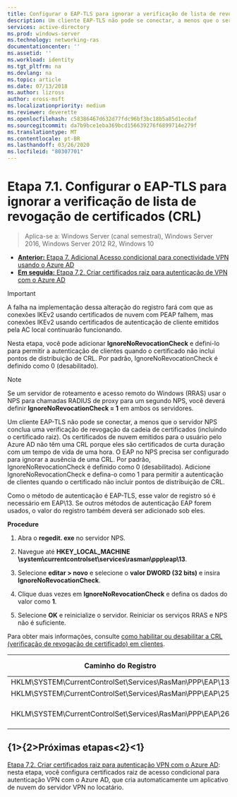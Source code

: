 ```yaml
---
title: Configurar o EAP-TLS para ignorar a verificação de lista de revogação de certificados (CRL)
description: Um cliente EAP-TLS não pode se conectar, a menos que o servidor NPS conclua uma verificação de revogação da cadeia de certificados (incluindo o certificado raiz) do cliente e verifique se os certificados foram revogados.
services: active-directory
ms.prod: windows-server
ms.technology: networking-ras
documentationcenter: ''
ms.assetid: ''
ms.workload: identity
ms.tgt_pltfrm: na
ms.devlang: na
ms.topic: article
ms.date: 07/13/2018
ms.author: lizross
author: eross-msft
ms.localizationpriority: medium
ms.reviewer: deverette
ms.openlocfilehash: c58386467d632d77fdc96bf3bc18b5a85d1ecdaf
ms.sourcegitcommit: da7b9bce1eba369bcd156639276f6899714e279f
ms.translationtype: MT
ms.contentlocale: pt-BR
ms.lasthandoff: 03/26/2020
ms.locfileid: "80307701"
---
```

# <a name="step-71-configure-eap-tls-to-ignore-certificate-revocation-list-crl-checking"></a>Etapa 7.1. Configurar o EAP-TLS para ignorar a verificação de lista de revogação de certificados (CRL)

>Aplica-se a: Windows Server (canal semestral), Windows Server 2016, Windows Server 2012 R2, Windows 10

- [**Anterior:** Etapa 7. Adicional Acesso condicional para conectividade VPN usando o Azure AD](ad-ca-vpn-connectivity-windows10.md)
- [**Em seguida:** Etapa 7,2. Criar certificados raiz para autenticação de VPN com o Azure AD](vpn-create-root-cert-for-vpn-auth-azure-ad.md)

>[!IMPORTANT]
>A falha na implementação dessa alteração do registro fará com que as conexões IKEv2 usando certificados de nuvem com PEAP falhem, mas conexões IKEv2 usando certificados de autenticação de cliente emitidos pela AC local continuarão funcionando.

Nesta etapa, você pode adicionar **IgnoreNoRevocationCheck** e defini-lo para permitir a autenticação de clientes quando o certificado não inclui pontos de distribuição de CRL. Por padrão, IgnoreNoRevocationCheck é definido como 0 (desabilitado).

>[!NOTE]
>Se um servidor de roteamento e acesso remoto do Windows (RRAS) usar o NPS para chamadas RADIUS de proxy para um segundo NPS, você deverá definir **IgnoreNoRevocationCheck = 1** em ambos os servidores.

Um cliente EAP-TLS não pode se conectar, a menos que o servidor NPS conclua uma verificação de revogação da cadeia de certificados (incluindo o certificado raiz). Os certificados de nuvem emitidos para o usuário pelo Azure AD não têm uma CRL porque eles são certificados de curta duração com um tempo de vida de uma hora. O EAP no NPS precisa ser configurado para ignorar a ausência de uma CRL. Por padrão, IgnoreNoRevocationCheck é definido como 0 (desabilitado). Adicione IgnoreNoRevocationCheck e defina-o como 1 para permitir a autenticação de clientes quando o certificado não incluir pontos de distribuição de CRL. 

Como o método de autenticação é EAP-TLS, esse valor de registro só é necessário em EAP\13. Se outros métodos de autenticação EAP forem usados, o valor do registro também deverá ser adicionado sob eles. 

**Procedure**

1. Abra o **regedit. exe** no servidor NPS.

2. Navegue até **HKEY_LOCAL_MACHINE \system\currentcontrolset\services\rasman\ppp\eap\13**.

3. Selecione **editar > novo** e selecione o **valor DWORD (32 bits)** e insira **IgnoreNoRevocationCheck**.

4. Clique duas vezes em **IgnoreNoRevocationCheck** e defina os dados do valor como **1**.

5. Selecione **OK** e reinicialize o servidor. Reiniciar os serviços RRAS e NPS não é suficiente.

Para obter mais informações, consulte [como habilitar ou desabilitar a CRL (verificação de revogação de certificado) em clientes](https://technet.microsoft.com/library/bb680540.aspx).


|Caminho do Registro  |Extensão EAP  |
|---------|---------|
|HKLM\SYSTEM\CurrentControlSet\Services\RasMan\PPP\EAP\13     |EAP-TLS         |
|HKLM\SYSTEM\CurrentControlSet\Services\RasMan\PPP\EAP\25     |PEAP         |
|HKLM\SYSTEM\CurrentControlSet\Services\RasMan\PPP\EAP\26     |EAP-MSCHAP v2         |

## <a name="next-steps"></a>{1&gt;{2&gt;Próximas etapas&lt;2}&lt;1}

[Etapa 7,2. Criar certificados raiz para autenticação VPN com o Azure AD](vpn-create-root-cert-for-vpn-auth-azure-ad.md): nesta etapa, você configura certificados raiz de acesso condicional para autenticação VPN com o Azure AD, que cria automaticamente um aplicativo de nuvem do servidor VPN no locatário.
